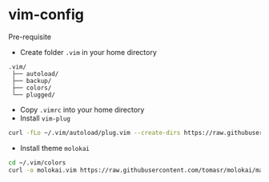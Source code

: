 # vim-config

Pre-requisite

* Create folder `.vim` in your home directory
```text
.vim/
 ├── autoload/
 ├── backup/
 ├── colors/
 └── plugged/
```
* Copy `.vimrc` into your home directory
* Install `vim-plug`
```bash
curl -fLo ~/.vim/autoload/plug.vim --create-dirs https://raw.githubusercontent.com/junegunn/vim-plug/master/plug.vim
```
* Install theme `molokai`
```bash
cd ~/.vim/colors
curl -o molokai.vim https://raw.githubusercontent.com/tomasr/molokai/master/colors/molokai.vim
```

